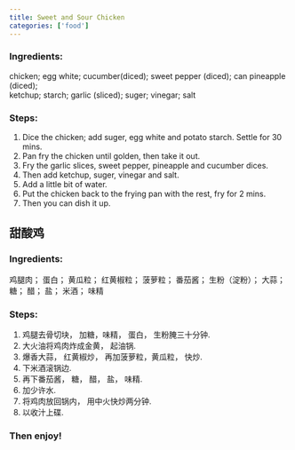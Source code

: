 ```yaml
---
title: Sweet and Sour Chicken
categories: ['food']
---
```


### Ingredients:

chicken;    egg white;   cucumber(diced);    sweet pepper (diced);   can pineapple (diced);<br/>
ketchup;    starch;    garlic (sliced);    suger;   vinegar;   salt
     
### Steps:

1. Dice the chicken; add suger, egg white and potato starch. Settle for 30 mins. 
2. Pan fry the chicken until golden, then take it out.
3. Fry the garlic slices, sweet pepper, pineapple and cucumber dices.
4. Then add ketchup, suger, vinegar and salt.
5. Add a little bit of water.
6. Put the chicken back to the frying pan with the rest, fry for 2 mins.
7. Then you can dish it up.


## 甜酸鸡

### Ingredients:

鸡腿肉； 蛋白； 黄瓜粒； 红黄椒粒； 菠萝粒； 番茄酱； 生粉（淀粉）； 大蒜； 糖； 醋； 盐； 米酒； 味精


### Steps:

1. 鸡腿去骨切块， 加糖，味精， 蛋白， 生粉腌三十分钟.
2. 大火油将鸡肉炸成金黄， 起油锅.
3. 爆香大蒜， 红黄椒炒， 再加菠萝粒，黄瓜粒， 快炒.
4. 下米酒滚锅边.
5. 再下番茄酱， 糖， 醋， 盐， 味精.
6. 加少许水.
7. 将鸡肉放回锅内， 用中火快炒两分钟.
8. 以收汁上碟.

     
### Then enjoy!
